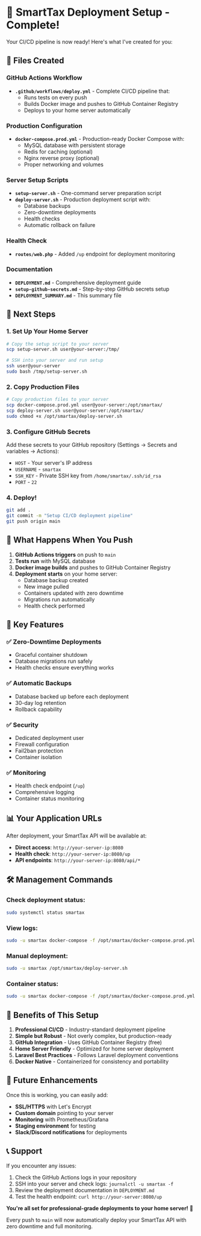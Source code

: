 # 🚀 SmartTax Deployment Setup - Complete!

Your CI/CD pipeline is now ready! Here's what I've created for you:

## 📁 Files Created

### GitHub Actions Workflow
- **`.github/workflows/deploy.yml`** - Complete CI/CD pipeline that:
  - Runs tests on every push
  - Builds Docker image and pushes to GitHub Container Registry
  - Deploys to your home server automatically

### Production Configuration
- **`docker-compose.prod.yml`** - Production-ready Docker Compose with:
  - MySQL database with persistent storage
  - Redis for caching (optional)
  - Nginx reverse proxy (optional)
  - Proper networking and volumes

### Server Setup Scripts
- **`setup-server.sh`** - One-command server preparation script
- **`deploy-server.sh`** - Production deployment script with:
  - Database backups
  - Zero-downtime deployments
  - Health checks
  - Automatic rollback on failure

### Health Check
- **`routes/web.php`** - Added `/up` endpoint for deployment monitoring

### Documentation
- **`DEPLOYMENT.md`** - Comprehensive deployment guide
- **`setup-github-secrets.md`** - Step-by-step GitHub secrets setup
- **`DEPLOYMENT_SUMMARY.md`** - This summary file

## 🎯 Next Steps

### 1. Set Up Your Home Server
```bash
# Copy the setup script to your server
scp setup-server.sh user@your-server:/tmp/

# SSH into your server and run setup
ssh user@your-server
sudo bash /tmp/setup-server.sh
```

### 2. Copy Production Files
```bash
# Copy production files to your server
scp docker-compose.prod.yml user@your-server:/opt/smartax/
scp deploy-server.sh user@your-server:/opt/smartax/
sudo chmod +x /opt/smartax/deploy-server.sh
```

### 3. Configure GitHub Secrets
Add these secrets to your GitHub repository (Settings → Secrets and variables → Actions):

- `HOST` - Your server's IP address
- `USERNAME` - `smartax`
- `SSH_KEY` - Private SSH key from `/home/smartax/.ssh/id_rsa`
- `PORT` - `22`

### 4. Deploy!
```bash
git add .
git commit -m "Setup CI/CD deployment pipeline"
git push origin main
```

## 🌟 What Happens When You Push

1. **GitHub Actions triggers** on push to `main`
2. **Tests run** with MySQL database
3. **Docker image builds** and pushes to GitHub Container Registry
4. **Deployment starts** on your home server:
   - Database backup created
   - New image pulled
   - Containers updated with zero downtime
   - Migrations run automatically
   - Health check performed

## 🔧 Key Features

### ✅ **Zero-Downtime Deployments**
- Graceful container shutdown
- Database migrations run safely
- Health checks ensure everything works

### ✅ **Automatic Backups**
- Database backed up before each deployment
- 30-day log retention
- Rollback capability

### ✅ **Security**
- Dedicated deployment user
- Firewall configuration
- Fail2ban protection
- Container isolation

### ✅ **Monitoring**
- Health check endpoint (`/up`)
- Comprehensive logging
- Container status monitoring

## 📊 Your Application URLs

After deployment, your SmartTax API will be available at:

- **Direct access**: `http://your-server-ip:8080`
- **Health check**: `http://your-server-ip:8080/up`
- **API endpoints**: `http://your-server-ip:8080/api/*`

## 🛠️ Management Commands

### Check deployment status:
```bash
sudo systemctl status smartax
```

### View logs:
```bash
sudo -u smartax docker-compose -f /opt/smartax/docker-compose.prod.yml logs -f
```

### Manual deployment:
```bash
sudo -u smartax /opt/smartax/deploy-server.sh
```

### Container status:
```bash
sudo -u smartax docker-compose -f /opt/smartax/docker-compose.prod.yml ps
```

## 🎉 Benefits of This Setup

1. **Professional CI/CD** - Industry-standard deployment pipeline
2. **Simple but Robust** - Not overly complex, but production-ready
3. **GitHub Integration** - Uses GitHub Container Registry (free)
4. **Home Server Friendly** - Optimized for home server deployment
5. **Laravel Best Practices** - Follows Laravel deployment conventions
6. **Docker Native** - Containerized for consistency and portability

## 🔄 Future Enhancements

Once this is working, you can easily add:

- **SSL/HTTPS** with Let's Encrypt
- **Custom domain** pointing to your server
- **Monitoring** with Prometheus/Grafana
- **Staging environment** for testing
- **Slack/Discord notifications** for deployments

## 📞 Support

If you encounter any issues:

1. Check the GitHub Actions logs in your repository
2. SSH into your server and check logs: `journalctl -u smartax -f`
3. Review the deployment documentation in `DEPLOYMENT.md`
4. Test the health endpoint: `curl http://your-server:8080/up`

**You're all set for professional-grade deployments to your home server!** 🚀

Every push to `main` will now automatically deploy your SmartTax API with zero downtime and full monitoring.
